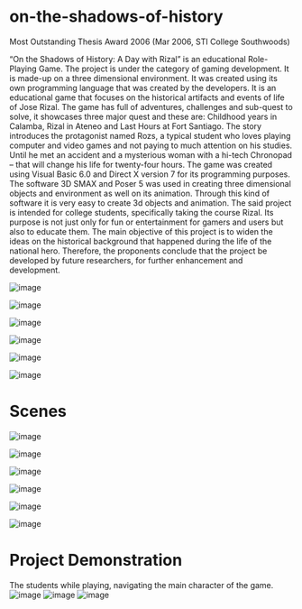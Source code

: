 # on-the-shadows-of-history

Most Outstanding Thesis Award 2006 (Mar 2006, STI College Southwoods)

“On the Shadows of History: A Day with Rizal” is an educational Role-Playing Game. The project is under the category of gaming development. It is made-up on a three dimensional environment. It was created using its own programming language that was created by the developers. It is an educational game 	that focuses on the historical artifacts and events of life of Jose Rizal.
	The game has full of adventures, challenges and sub-quest to solve, it showcases three major quest and these are: Childhood years in Calamba, Rizal in Ateneo and Last Hours at Fort Santiago. The story introduces the protagonist named Rozs, a typical student who loves playing computer and video games and not paying to much attention on his studies. Until he met an accident and a mysterious woman with a hi-tech Chronopad – that will change his life for twenty-four hours.
	The game was created using Visual Basic 6.0 and Direct X version 7 for its programming purposes. The software 3D SMAX and Poser 5 was used in creating three dimensional objects and environment as well on its animation. Through this kind of software it is very easy to create 3d objects and animation.
	The said project is intended for college students, specifically taking the course Rizal. Its purpose is not just only for fun or entertainment for gamers and users but also to educate them. The main objective of this project is to widen the ideas on the historical background that happened during the life of the national hero.
	Therefore, the proponents conclude that the project be developed by future researchers, for further enhancement and development.	

![image](https://user-images.githubusercontent.com/65001113/128203389-22b1b1f8-a178-4681-a7ea-83f09eeb496a.png)

![image](https://user-images.githubusercontent.com/65001113/128203458-ca382d0e-5735-4fb2-8508-4e6e21b5c7cb.png)

![image](https://user-images.githubusercontent.com/65001113/128203488-1936eebc-1e4f-4048-80bc-33e19020e623.png)

![image](https://user-images.githubusercontent.com/65001113/128203755-8bda276d-51a0-491b-89b9-1680facf2886.png)

![image](https://user-images.githubusercontent.com/65001113/128203790-63cbdb6c-6438-439f-b35f-7b6553074f27.png)

![image](https://user-images.githubusercontent.com/65001113/128203825-f6a38498-979c-496d-9758-96e0ec24e3e1.png)

# Scenes

![image](https://user-images.githubusercontent.com/65001113/128204760-c12c241d-e4ae-4f4f-9881-0c1364aee37c.png)

![image](https://user-images.githubusercontent.com/65001113/128204824-8d0f03f0-726c-4376-9e4f-b8a24bab7f29.png)

![image](https://user-images.githubusercontent.com/65001113/128204847-eb6a327a-b287-4c0c-a22c-85767b17382f.png)

![image](https://user-images.githubusercontent.com/65001113/128204912-2de635e1-f60d-430e-a559-3010277a233f.png)

![image](https://user-images.githubusercontent.com/65001113/128204940-728b09c4-4c80-448e-9ae0-daf3983cdce1.png)

![image](https://user-images.githubusercontent.com/65001113/128204970-6d3b0174-9404-4d2f-a609-ba5a2f840d1b.png)


# Project Demonstration

The students while playing, navigating the main character of the game.
![image](https://user-images.githubusercontent.com/65001113/128204266-4c39e737-b8f8-40fe-831c-96b98f6688e3.png)
![image](https://user-images.githubusercontent.com/65001113/128204304-6d1a578e-d546-4e8e-ad30-0b38308f2547.png)
![image](https://user-images.githubusercontent.com/65001113/128204329-bbb1bfd0-119a-4f84-8c71-0c16b7dafadc.png)
